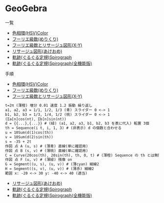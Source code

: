 GeoGebra
========

一覧
 - [色相環(HSV)Color](https://www.geogebra.org/m/hysdcz29)
 - [フーリエ級数(めりくり)](https://www.geogebra.org/m/ccbru6zw)
 - [フーリエ級数とリサージュ図形(X-Y)](https://www.geogebra.org/m/q5ezvbdn)
 - [リサージュ図形(あけおめ)](https://www.geogebra.org/m/wdj2tbap)
 - [軌跡(ぐるぐる定規)Spirograph](https://www.geogebra.org/m/ueesvwyu)
 - [軌跡(ぐるぐる定規)Spirograph(全機能版)](https://www.geogebra.org/m/wevkfgev)

手順
 - [色相環(HSV)Color](https://www.geogebra.org/m/hysdcz29)
 - [フーリエ級数(めりくり)](https://www.geogebra.org/m/ccbru6zw)
 - [フーリエ級数とリサージュ図形(X-Y)](https://www.geogebra.org/m/q5ezvbdn)
```plain.txt
t=2π (薄橙) 増分 0.01 速度 1.2 振動 繰り返し
a1, a2, a3 = 1/1, 1/2, 1/3 (青) スライダー 0 <-> 1
b1, b2, b3 = 1/3, 1/4, 1/2 (桃) スライダー 0 <-> 1
(Σa[n]cos(nt), Σb[n]sin(nt))
d = {{...},{...}} # (緑) (a1, a2, a3, b1, b2, b3 を表に代入) 転置 3個
th = Sequence(i t, i, 1, 3) # (非表示) d の個数と合わせる
u = 10Sum(d(1)cos(th))
v = 10Sum(d(2)sin(th))
s = -35 + 2t
作図 点 A (u, s) # (薄青) 直線(単に確認用)
作図 点 B (s, v) # (薄桃) 直線(単に確認用)
C = Curve(20cos(th), 20sin(th), th, 0, t) # (薄橙) Sequence の th とは無関係 ただし t と同期
作図 点 F (u, v) # (薄緑) 残像 on
G = Segment((u, s), (u, v)) # (薄cyan) 細線2
H = Segment((s, v), (u, v)) # (薄赤) 細線2
範囲 x: -20 <-> 30 y: -40 <-> 40 (適当)
```

 - [リサージュ図形(あけおめ)](https://www.geogebra.org/m/wdj2tbap)
 - [軌跡(ぐるぐる定規)Spirograph](https://www.geogebra.org/m/ueesvwyu)
 - [軌跡(ぐるぐる定規)Spirograph(全機能版)](https://www.geogebra.org/m/wevkfgev)
